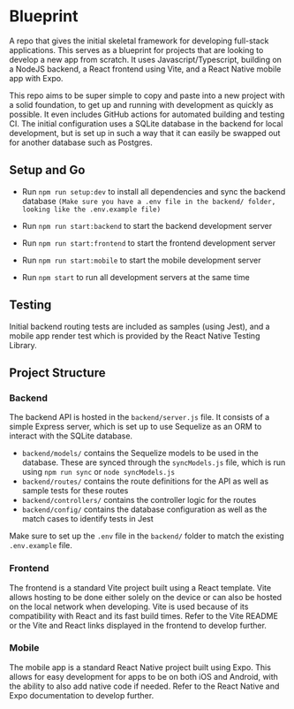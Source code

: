 # Blueprint
 A repo that gives the initial skeletal framework for developing full-stack applications. This serves as a blueprint for projects that are looking to develop a new app from scratch. It uses Javascript/Typescript, building on a NodeJS backend, a React frontend using Vite, and a React Native mobile app with Expo.
 
 This repo aims to be super simple to copy and paste into a new project with a solid foundation, to get up and running with development as quickly as possible. It even includes GitHub actions for automated building and testing CI. The initial configuration uses a SQLite database in the backend for local development, but is set up in such a way that it can easily be swapped out for another database such as Postgres.

## Setup and Go
 - Run `npm run setup:dev` to install all dependencies and sync the backend database
 `(Make sure you have a .env file in the backend/ folder, looking like the .env.example file)`

 - Run `npm run start:backend` to start the backend development server

 - Run `npm run start:frontend` to start the frontend development server

 - Run `npm run start:mobile` to start the mobile development server

 - Run `npm start` to run all development servers at the same time

## Testing
 Initial backend routing tests are included as samples (using Jest), and a mobile app render test which is provided by the React Native Testing Library.

## Project Structure
### Backend
 The backend API is hosted in the `backend/server.js` file. It consists of a simple Express server, which is set up to use Sequelize as an ORM to interact with the SQLite database.
  - `backend/models/` contains the Sequelize models to be used in the database. These are synced through the `syncModels.js` file, which is run using `npm run sync` or `node syncModels.js`
  - `backend/routes/` contains the route definitions for the API as well as sample tests for these routes
  - `backend/controllers/` contains the controller logic for the routes
  - `backend/config/` contains the database configuration as well as the match cases to identify tests in Jest
  
  Make sure to set up the `.env` file in the `backend/` folder to match the existing `.env.example` file.

### Frontend
The frontend is a standard Vite project built using a React template. Vite allows hosting to be done either solely on the device or can also be hosted on the local network when developing. Vite is used because of its compatibility with React and its fast build times. Refer to the Vite README or the Vite and React links displayed in the frontend to develop further.

### Mobile
The mobile app is a standard React Native project built using Expo. This allows for easy development for apps to be on both iOS and Android, with the ability to also add native code if needed. Refer to the React Native and Expo documentation to develop further.
